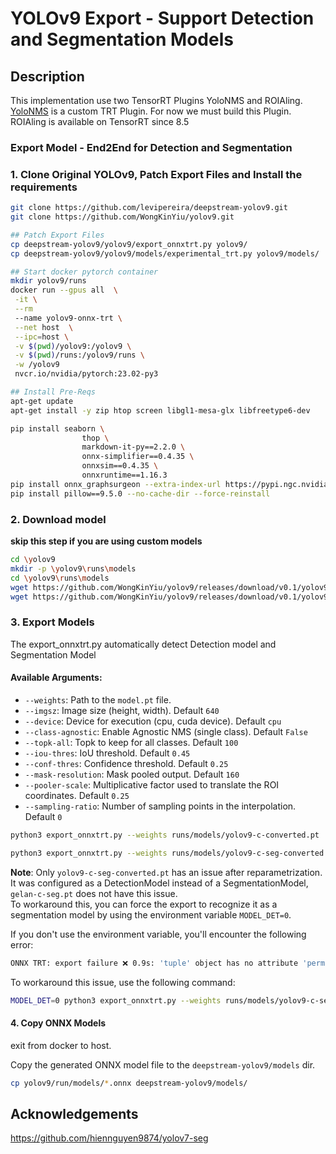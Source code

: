# YOLOv9 Export - Support Detection and Segmentation Models


## Description
This implementation use two TensorRT Plugins YoloNMS and ROIAling.<br>
[YoloNMS](https://github.com/levipereira/TensorRT/tree/release/8.6/plugin/yoloNMSPlugin) is a custom TRT Plugin. For now we must build this Plugin.<br>
ROIAling is available on TensorRT since 8.5

### Export Model - End2End for Detection and Segmentation

### 1. Clone Original YOLOv9, Patch Export Files and Install the requirements

```bash
git clone https://github.com/levipereira/deepstream-yolov9.git
git clone https://github.com/WongKinYiu/yolov9.git

## Patch Export Files
cp deepstream-yolov9/yolov9/export_onnxtrt.py yolov9/
cp deepstream-yolov9/yolov9/models/experimental_trt.py yolov9/models/

## Start docker pytorch container
mkdir yolov9/runs
docker run --gpus all  \
 -it \
 --rm
 --name yolov9-onnx-trt \
 --net host  \
 --ipc=host \
 -v $(pwd)/yolov9:/yolov9 \
 -v $(pwd)/runs:/yolov9/runs \
 -w /yolov9
 nvcr.io/nvidia/pytorch:23.02-py3

## Install Pre-Reqs 
apt-get update 
apt-get install -y zip htop screen libgl1-mesa-glx libfreetype6-dev

pip install seaborn \
                thop \
                markdown-it-py==2.2.0 \
                onnx-simplifier==0.4.35 \
                onnxsim==0.4.35 \
                onnxruntime==1.16.3                
pip install onnx_graphsurgeon --extra-index-url https://pypi.ngc.nvidia.com 
pip install pillow==9.5.0 --no-cache-dir --force-reinstall
```

### 2. Download model
**skip this step if you are using custom models**

```bash
cd \yolov9
mkdir -p \yolov9\runs\models
cd \yolov9\runs\models
wget https://github.com/WongKinYiu/yolov9/releases/download/v0.1/yolov9-c-seg-converted.pt
wget https://github.com/WongKinYiu/yolov9/releases/download/v0.1/yolov9-c-converted.pt

```

### 3. Export Models <br>

The export_onnxtrt.py automatically detect Detection model and Segmentation Model

#### Available Arguments:

- `--weights`: Path to the `model.pt` file.
- `--imgsz`: Image size (height, width). Default `640`
- `--device`: Device for execution (cpu, cuda device). Default `cpu`
- `--class-agnostic`: Enable Agnostic NMS (single class). Default `False`
- `--topk-all`: Topk to keep for all classes. Default `100`
- `--iou-thres`: IoU threshold. Default `0.45`
- `--conf-thres`: Confidence threshold. Default `0.25`
- `--mask-resolution`: Mask pooled output. Default `160`
- `--pooler-scale`: Multiplicative factor used to translate the ROI coordinates. Default `0.25`
- `--sampling-ratio`: Number of sampling points in the interpolation. Default `0`


```bash
python3 export_onnxtrt.py --weights runs/models/yolov9-c-converted.pt
```

```bash
python3 export_onnxtrt.py --weights runs/models/yolov9-c-seg-converted.pt
```

**Note**: Only `yolov9-c-seg-converted.pt` has an issue after reparametrization. It was configured as a DetectionModel instead of a SegmentationModel, `gelan-c-seg.pt` does not have this issue. <br>
To workaround this, you can force the export to recognize it as a segmentation model by using the environment variable `MODEL_DET=0`.

If you don't use the environment variable, you'll encounter the following error:
```bash
ONNX TRT: export failure ❌ 0.9s: 'tuple' object has no attribute 'permute'
```

To workaround this issue, use the following command:
```bash
MODEL_DET=0 python3 export_onnxtrt.py --weights runs/models/yolov9-c-seg-converted.pt
```

#### 4. Copy ONNX Models
exit from docker to host.

Copy the generated ONNX model file to the `deepstream-yolov9/models` dir.
```bash
cp yolov9/run/models/*.onnx deepstream-yolov9/models/
```


## Acknowledgements
https://github.com/hiennguyen9874/yolov7-seg
